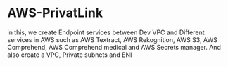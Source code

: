 # AWS-PrivatLink
in this, we create Endpoint services between Dev VPC and Different services in AWS such as AWS Textract, AWS Rekognition, AWS S3, AWS Comprehend, AWS Comprehend medical and AWS Secrets manager.
And also create a VPC, Private subnets and ENI
